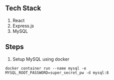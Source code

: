 ## Tech Stack

1. React
2. Express.js
3. MySQL

## Steps

1. Setup MySQL using docker

```
docker container run --name mysql -e MYSQL_ROOT_PASSWORD=super_secret_pw -d mysql:8
```
